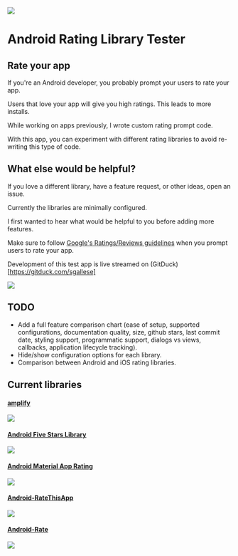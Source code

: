 ![](https://raw.githubusercontent.com/Haystack-Reviews/android-rating-library-tester/master/app/src/main/res/mipmap-xhdpi/ic_launcher_round.png)

# Android Rating Library Tester
## Rate your app
If you're an Android developer, you probably prompt your users to rate your app.

Users that love your app will give you high ratings. This leads to more installs.

While working on apps previously, I wrote custom rating prompt code.

With this app, you can experiment with different rating libraries to avoid re-writing this type of code.

## What else would be helpful?
If you love a different library, have a feature request, or other ideas, open an issue.

Currently the libraries are minimally configured.

I first wanted to hear what would be helpful to you before adding more features.

Make sure to follow [Google's Ratings/Reviews guidelines](https://play.google.com/about/storelisting-promotional/ratings-reviews-installs/) when you prompt users to rate your app.

Development of this test app is live streamed on (GitDuck)[https://gitduck.com/sgallese]

![](https://raw.githubusercontent.com/Haystack-Reviews/android-rating-library-tester/master/screenshots/rating.gif)

## TODO
- Add a full feature comparison chart (ease of setup, supported configurations, documentation quality, size, github stars, last commit date, styling support, programmatic support, dialogs vs views, callbacks, application lifecycle tracking).
- Hide/show configuration options for each library.
- Comparison between Android and iOS rating libraries.

## Current libraries
#### [amplify](https://github.com/stkent/amplify)
![](https://raw.githubusercontent.com/Haystack-Reviews/android-rating-library-tester/master/screenshots/amplify.png)

#### [Android Five Stars Library](https://github.com/Angtrim/Android-Five-Stars-Library)
![](https://raw.githubusercontent.com/Haystack-Reviews/android-rating-library-tester/master/screenshots/five-star.png)

#### [Android Material App Rating](https://github.com/stepstone-tech/android-material-app-rating)
![](https://raw.githubusercontent.com/Haystack-Reviews/android-rating-library-tester/master/screenshots/material.png)

#### [Android-RateThisApp](https://github.com/kobakei/Android-RateThisApp)
![](https://raw.githubusercontent.com/Haystack-Reviews/android-rating-library-tester/master/screenshots/ratethisapp.png)

#### [Android-Rate](https://github.com/hotchemi/Android-Rate)
![](https://raw.githubusercontent.com/Haystack-Reviews/android-rating-library-tester/master/screenshots/rate.png)
